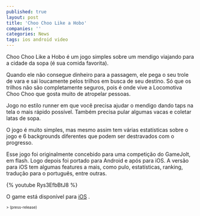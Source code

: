 ```yaml
---
published: true
layout: post
title: 'Choo Choo Like a Hobo'
companies: ''
categories: News
tags: ios android video
---
```


 
Choo Choo Like a Hobo &#233; um jogo simples sobre um mendigo viajando para a cidade da sopa (&#233; sua comida favorita).
 
Quando ele n&#227;o consegue dinheiro para a passagem, ele pega o seu trole de vara e sai loucamente pelos trilhos em busca de seu destino. S&#243; que os trilhos n&#227;o s&#227;o completamente seguros, pois &#233; onde vive a Locomotiva Choo Choo que gosta muito de atropelar pessoas.
 

 
Jogo no estilo runner em que voc&#234; precisa ajudar o mendigo dando taps na tela o mais r&#225;pido poss&#237;vel. Tamb&#233;m precisa pular algumas vacas e coletar latas de sopa.
 
O jogo &#233; muito simples, mas mesmo assim tem v&#225;rias estat&#237;sticas sobre o jogo e 6 backgrounds diferentes que podem ser destravados com o progresso.
 
Esse jogo foi originalmente concebido para uma competi&#231;&#227;o do GameJolt, em flash. Logo depois foi portado para Android e ap&#243;s para iOS. A vers&#227;o para iOS tem algumas features a mais, como pulo, estat&#237;sticas, ranking, tradu&#231;&#227;o para o portugu&#234;s, entre outras.
 
{% youtube Rys3EfbBtJ8 %}
 
O game est&#225; dispon&#237;vel para <a href="https://itunes.apple.com/us/app/id688813921?mt=8&ign-mpt=uo%3D4" target="_blank">iOS</a>
.
 
<span style="font-size: x-small;">> (press-release)</span>
